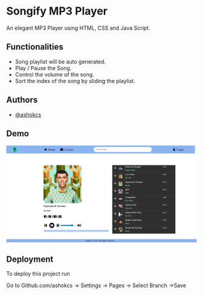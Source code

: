 
# Songify MP3 Player

An elegant MP3 Player using HTML, CSS and Java Script. 

## Functionalities

- Song playlist will be auto generated.
- Play / Pause the Song.
- Control the volume of the song.
- Sort the index of the song by sliding the playlist.

## Authors

- [@ashokcs](https://www.github.com/ashokcs)

## Demo
![Sample Screenshot Page](./media/demo.jpg)

## Deployment

To deploy this project run

Go to Github.com/ashokcs -> Settings -> Pages -> Select Branch ->Save


